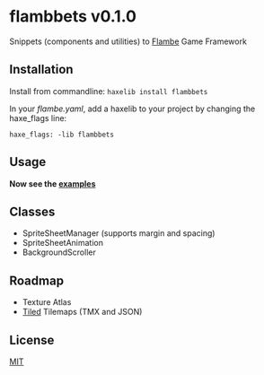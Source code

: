 flambbets v0.1.0
================

Snippets (components and utilities) to [Flambe]() Game Framework

Installation
------------

Install from commandline: `haxelib install flambbets`

In your *flambe.yaml*, add a haxelib to your project by changing the haxe_flags line:

```
haxe_flags: -lib flambbets
```

Usage
-----

**Now see the [examples](https://github.com/luizbills/flambe-snippets/tree/master/examples)**

Classes
-------

- SpriteSheetManager (supports margin and spacing)
- SpriteSheetAnimation
- BackgroundScroller

Roadmap
-------

- Texture Atlas
- [Tiled](http://www.mapeditor.org/) Tilemaps (TMX and JSON)

License
-------

[MIT](http://luizbills.mit-license.org/)
